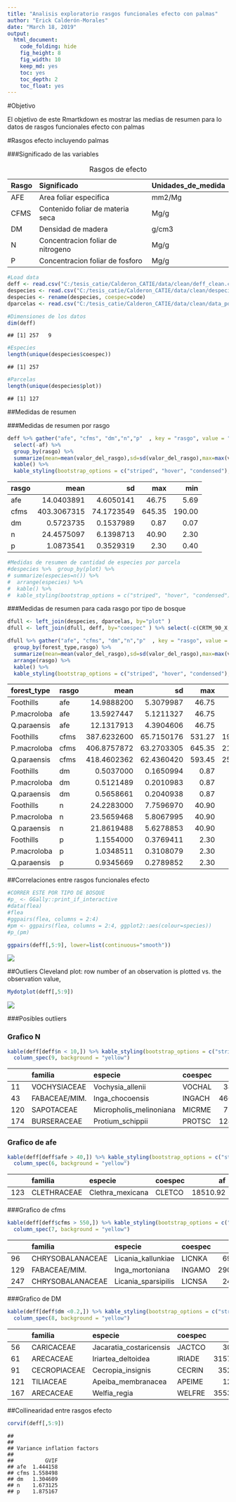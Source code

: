 ```yaml
---
title: "Analisis exploratorio rasgos funcionales efecto con palmas"
author: "Erick Calderón-Morales"
date: "March 18, 2019"
output: 
  html_document:
    code_folding: hide
    fig_height: 8
    fig_width: 10
    keep_md: yes
    toc: yes
    toc_depth: 2
    toc_float: yes
---
```





#Objetivo

El objetivo de este Rmartkdown es mostrar las medias de resumen para lo datos de rasgos funcionales efecto con palmas 

#Rasgos efecto incluyendo palmas

###Significado de las variables 

<table class="table table-striped table-hover table-condensed" style="width: auto !important; margin-left: auto; margin-right: auto;">
<caption>Rasgos de efecto</caption>
 <thead>
  <tr>
   <th style="text-align:left;"> Rasgo </th>
   <th style="text-align:left;"> Significado </th>
   <th style="text-align:left;"> Unidades_de_medida </th>
  </tr>
 </thead>
<tbody>
  <tr>
   <td style="text-align:left;"> AFE </td>
   <td style="text-align:left;"> Area foliar especifica </td>
   <td style="text-align:left;"> mm2/Mg </td>
  </tr>
  <tr>
   <td style="text-align:left;"> CFMS </td>
   <td style="text-align:left;"> Contenido foliar de materia seca </td>
   <td style="text-align:left;"> Mg/g </td>
  </tr>
  <tr>
   <td style="text-align:left;"> DM </td>
   <td style="text-align:left;"> Densidad de madera </td>
   <td style="text-align:left;"> g/cm3 </td>
  </tr>
  <tr>
   <td style="text-align:left;"> N </td>
   <td style="text-align:left;"> Concentracion foliar de nitrogeno </td>
   <td style="text-align:left;"> Mg/g </td>
  </tr>
  <tr>
   <td style="text-align:left;"> P </td>
   <td style="text-align:left;"> Concentracion foliar de fosforo </td>
   <td style="text-align:left;"> Mg/g </td>
  </tr>
</tbody>
</table>



```r
#Load data
deff <- read.csv("C:/tesis_catie/Calderon_CATIE/data/clean/deff_clean.csv",header = T)
despecies <- read.csv("C:/tesis_catie/Calderon_CATIE/data/clean/despecies_por_parcela.csv",header = T)
despecies <- rename(despecies, coespec=code)
dparcelas <- read.csv("C:/tesis_catie/Calderon_CATIE/data/clean/data_posicion_parcelas.csv",header = T)
```


```r
#Dimensiones de los datos
dim(deff)
```

```
## [1] 257   9
```

```r
#Especies
length(unique(despecies$coespec))
```

```
## [1] 257
```

```r
#Parcelas
length(unique(despecies$plot))
```

```
## [1] 127
```

##Medidas de resumen

###Medidas de resumen por rasgo

```r
deff %>% gather("afe", "cfms", "dm","n","p"  , key = "rasgo", value = "valor_del_rasgo") %>% 
  select(-af) %>% 
  group_by(rasgo) %>% 
  summarize(mean=mean(valor_del_rasgo),sd=sd(valor_del_rasgo),max=max(valor_del_rasgo),min=min(valor_del_rasgo)) %>%
  kable() %>% 
  kable_styling(bootstrap_options = c("striped", "hover", "condensed"),full_width = F)
```

<table class="table table-striped table-hover table-condensed" style="width: auto !important; margin-left: auto; margin-right: auto;">
 <thead>
  <tr>
   <th style="text-align:left;"> rasgo </th>
   <th style="text-align:right;"> mean </th>
   <th style="text-align:right;"> sd </th>
   <th style="text-align:right;"> max </th>
   <th style="text-align:right;"> min </th>
  </tr>
 </thead>
<tbody>
  <tr>
   <td style="text-align:left;"> afe </td>
   <td style="text-align:right;"> 14.0403891 </td>
   <td style="text-align:right;"> 4.6050141 </td>
   <td style="text-align:right;"> 46.75 </td>
   <td style="text-align:right;"> 5.69 </td>
  </tr>
  <tr>
   <td style="text-align:left;"> cfms </td>
   <td style="text-align:right;"> 403.3067315 </td>
   <td style="text-align:right;"> 74.1723549 </td>
   <td style="text-align:right;"> 645.35 </td>
   <td style="text-align:right;"> 190.00 </td>
  </tr>
  <tr>
   <td style="text-align:left;"> dm </td>
   <td style="text-align:right;"> 0.5723735 </td>
   <td style="text-align:right;"> 0.1537989 </td>
   <td style="text-align:right;"> 0.87 </td>
   <td style="text-align:right;"> 0.07 </td>
  </tr>
  <tr>
   <td style="text-align:left;"> n </td>
   <td style="text-align:right;"> 24.4575097 </td>
   <td style="text-align:right;"> 6.1398713 </td>
   <td style="text-align:right;"> 40.90 </td>
   <td style="text-align:right;"> 2.30 </td>
  </tr>
  <tr>
   <td style="text-align:left;"> p </td>
   <td style="text-align:right;"> 1.0873541 </td>
   <td style="text-align:right;"> 0.3529319 </td>
   <td style="text-align:right;"> 2.30 </td>
   <td style="text-align:right;"> 0.40 </td>
  </tr>
</tbody>
</table>

```r
#Medidas de resumen de cantidad de especies por parcela
#despecies %>%  group_by(plot) %>% 
# summarize(especies=n()) %>% 
#  arrange(especies) %>% 
#  kable() %>% 
#  kable_styling(bootstrap_options = c("striped", "hover", "condensed"),full_width = F)
```

###Medidas de resumen para cada rasgo por tipo de bosque

```r
dfull <- left_join(despecies, dparcelas, by="plot" )
dfull <- left_join(dfull, deff, by="coespec" ) %>% select(-c(CRTM_90_X,CRTM_90_Y))

dfull %>% gather("afe", "cfms", "dm","n","p"  , key = "rasgo", value = "valor_del_rasgo") %>% 
  group_by(forest_type,rasgo) %>% 
  summarize(mean=mean(valor_del_rasgo),sd=sd(valor_del_rasgo),max=max(valor_del_rasgo),min=min(valor_del_rasgo)) %>%
  arrange(rasgo) %>% 
  kable() %>% 
  kable_styling(bootstrap_options = c("striped", "hover", "condensed"),full_width = F)
```

<table class="table table-striped table-hover table-condensed" style="width: auto !important; margin-left: auto; margin-right: auto;">
 <thead>
  <tr>
   <th style="text-align:left;"> forest_type </th>
   <th style="text-align:left;"> rasgo </th>
   <th style="text-align:right;"> mean </th>
   <th style="text-align:right;"> sd </th>
   <th style="text-align:right;"> max </th>
   <th style="text-align:right;"> min </th>
  </tr>
 </thead>
<tbody>
  <tr>
   <td style="text-align:left;"> Foothills </td>
   <td style="text-align:left;"> afe </td>
   <td style="text-align:right;"> 14.9888200 </td>
   <td style="text-align:right;"> 5.3079987 </td>
   <td style="text-align:right;"> 46.75 </td>
   <td style="text-align:right;"> 5.69 </td>
  </tr>
  <tr>
   <td style="text-align:left;"> P.macroloba </td>
   <td style="text-align:left;"> afe </td>
   <td style="text-align:right;"> 13.5927447 </td>
   <td style="text-align:right;"> 5.1211327 </td>
   <td style="text-align:right;"> 46.75 </td>
   <td style="text-align:right;"> 5.69 </td>
  </tr>
  <tr>
   <td style="text-align:left;"> Q.paraensis </td>
   <td style="text-align:left;"> afe </td>
   <td style="text-align:right;"> 12.1317913 </td>
   <td style="text-align:right;"> 4.3904606 </td>
   <td style="text-align:right;"> 46.75 </td>
   <td style="text-align:right;"> 5.69 </td>
  </tr>
  <tr>
   <td style="text-align:left;"> Foothills </td>
   <td style="text-align:left;"> cfms </td>
   <td style="text-align:right;"> 387.6232600 </td>
   <td style="text-align:right;"> 65.7150176 </td>
   <td style="text-align:right;"> 531.27 </td>
   <td style="text-align:right;"> 190.00 </td>
  </tr>
  <tr>
   <td style="text-align:left;"> P.macroloba </td>
   <td style="text-align:left;"> cfms </td>
   <td style="text-align:right;"> 406.8757872 </td>
   <td style="text-align:right;"> 63.2703305 </td>
   <td style="text-align:right;"> 645.35 </td>
   <td style="text-align:right;"> 210.00 </td>
  </tr>
  <tr>
   <td style="text-align:left;"> Q.paraensis </td>
   <td style="text-align:left;"> cfms </td>
   <td style="text-align:right;"> 418.4602362 </td>
   <td style="text-align:right;"> 62.4360420 </td>
   <td style="text-align:right;"> 593.45 </td>
   <td style="text-align:right;"> 252.61 </td>
  </tr>
  <tr>
   <td style="text-align:left;"> Foothills </td>
   <td style="text-align:left;"> dm </td>
   <td style="text-align:right;"> 0.5037000 </td>
   <td style="text-align:right;"> 0.1650994 </td>
   <td style="text-align:right;"> 0.87 </td>
   <td style="text-align:right;"> 0.12 </td>
  </tr>
  <tr>
   <td style="text-align:left;"> P.macroloba </td>
   <td style="text-align:left;"> dm </td>
   <td style="text-align:right;"> 0.5121489 </td>
   <td style="text-align:right;"> 0.2010983 </td>
   <td style="text-align:right;"> 0.87 </td>
   <td style="text-align:right;"> 0.07 </td>
  </tr>
  <tr>
   <td style="text-align:left;"> Q.paraensis </td>
   <td style="text-align:left;"> dm </td>
   <td style="text-align:right;"> 0.5658661 </td>
   <td style="text-align:right;"> 0.2040938 </td>
   <td style="text-align:right;"> 0.87 </td>
   <td style="text-align:right;"> 0.12 </td>
  </tr>
  <tr>
   <td style="text-align:left;"> Foothills </td>
   <td style="text-align:left;"> n </td>
   <td style="text-align:right;"> 24.2283000 </td>
   <td style="text-align:right;"> 7.7596970 </td>
   <td style="text-align:right;"> 40.90 </td>
   <td style="text-align:right;"> 2.30 </td>
  </tr>
  <tr>
   <td style="text-align:left;"> P.macroloba </td>
   <td style="text-align:left;"> n </td>
   <td style="text-align:right;"> 23.5659468 </td>
   <td style="text-align:right;"> 5.8067995 </td>
   <td style="text-align:right;"> 40.90 </td>
   <td style="text-align:right;"> 2.30 </td>
  </tr>
  <tr>
   <td style="text-align:left;"> Q.paraensis </td>
   <td style="text-align:left;"> n </td>
   <td style="text-align:right;"> 21.8619488 </td>
   <td style="text-align:right;"> 5.6278853 </td>
   <td style="text-align:right;"> 40.90 </td>
   <td style="text-align:right;"> 2.30 </td>
  </tr>
  <tr>
   <td style="text-align:left;"> Foothills </td>
   <td style="text-align:left;"> p </td>
   <td style="text-align:right;"> 1.1554000 </td>
   <td style="text-align:right;"> 0.3769411 </td>
   <td style="text-align:right;"> 2.30 </td>
   <td style="text-align:right;"> 0.47 </td>
  </tr>
  <tr>
   <td style="text-align:left;"> P.macroloba </td>
   <td style="text-align:left;"> p </td>
   <td style="text-align:right;"> 1.0348511 </td>
   <td style="text-align:right;"> 0.3108079 </td>
   <td style="text-align:right;"> 2.30 </td>
   <td style="text-align:right;"> 0.40 </td>
  </tr>
  <tr>
   <td style="text-align:left;"> Q.paraensis </td>
   <td style="text-align:left;"> p </td>
   <td style="text-align:right;"> 0.9345669 </td>
   <td style="text-align:right;"> 0.2789852 </td>
   <td style="text-align:right;"> 2.30 </td>
   <td style="text-align:right;"> 0.40 </td>
  </tr>
</tbody>
</table>


##Correlaciones entre rasgos funcionales efecto


```r
#CORRER ESTE POR TIPO DE BOSQUE
#p_ <- GGally::print_if_interactive
#data(flea)
#flea
#ggpairs(flea, columns = 2:4)
#pm <- ggpairs(flea, columns = 2:4, ggplot2::aes(colour=species))
#p_(pm)
```


```r
ggpairs(deff[,5:9], lower=list(continuous="smooth"))
```

![](rasgos_funcionales_efecto_con_palmas_files/figure-html/unnamed-chunk-8-1.png)<!-- -->

##Outliers
Cleveland plot:  row number of an observation is plotted vs. the observation value,

```r
Mydotplot(deff[,5:9])
```

![](rasgos_funcionales_efecto_con_palmas_files/figure-html/unnamed-chunk-9-1.png)<!-- -->



###Posibles outliers

### Grafico N

```r
kable(deff[deff$n < 10,]) %>% kable_styling(bootstrap_options = c("striped", "hover", "condensed"),full_width = F) %>% 
  column_spec(9, background = "yellow")
```

<table class="table table-striped table-hover table-condensed" style="width: auto !important; margin-left: auto; margin-right: auto;">
 <thead>
  <tr>
   <th style="text-align:left;">   </th>
   <th style="text-align:left;"> familia </th>
   <th style="text-align:left;"> especie </th>
   <th style="text-align:left;"> coespec </th>
   <th style="text-align:right;"> af </th>
   <th style="text-align:right;"> afe </th>
   <th style="text-align:right;"> cfms </th>
   <th style="text-align:right;"> dm </th>
   <th style="text-align:right;"> n </th>
   <th style="text-align:right;"> p </th>
  </tr>
 </thead>
<tbody>
  <tr>
   <td style="text-align:left;"> 11 </td>
   <td style="text-align:left;"> VOCHYSIACEAE </td>
   <td style="text-align:left;"> Vochysia_allenii </td>
   <td style="text-align:left;"> VOCHAL </td>
   <td style="text-align:right;"> 3400.96 </td>
   <td style="text-align:right;"> 9.30 </td>
   <td style="text-align:right;"> 391.14 </td>
   <td style="text-align:right;"> 0.37 </td>
   <td style="text-align:right;background-color: yellow !important;"> 2.3 </td>
   <td style="text-align:right;"> 0.7 </td>
  </tr>
  <tr>
   <td style="text-align:left;"> 43 </td>
   <td style="text-align:left;"> FABACEAE/MIM. </td>
   <td style="text-align:left;"> Inga_chocoensis </td>
   <td style="text-align:left;"> INGACH </td>
   <td style="text-align:right;"> 46600.14 </td>
   <td style="text-align:right;"> 13.47 </td>
   <td style="text-align:right;"> 473.40 </td>
   <td style="text-align:right;"> 0.63 </td>
   <td style="text-align:right;background-color: yellow !important;"> 3.0 </td>
   <td style="text-align:right;"> 1.2 </td>
  </tr>
  <tr>
   <td style="text-align:left;"> 120 </td>
   <td style="text-align:left;"> SAPOTACEAE </td>
   <td style="text-align:left;"> Micropholis_melinoniana </td>
   <td style="text-align:left;"> MICRME </td>
   <td style="text-align:right;"> 7202.36 </td>
   <td style="text-align:right;"> 9.25 </td>
   <td style="text-align:right;"> 442.03 </td>
   <td style="text-align:right;"> 0.64 </td>
   <td style="text-align:right;background-color: yellow !important;"> 2.9 </td>
   <td style="text-align:right;"> 0.7 </td>
  </tr>
  <tr>
   <td style="text-align:left;"> 174 </td>
   <td style="text-align:left;"> BURSERACEAE </td>
   <td style="text-align:left;"> Protium_schippii </td>
   <td style="text-align:left;"> PROTSC </td>
   <td style="text-align:right;"> 12438.36 </td>
   <td style="text-align:right;"> 13.94 </td>
   <td style="text-align:right;"> 480.49 </td>
   <td style="text-align:right;"> 0.51 </td>
   <td style="text-align:right;background-color: yellow !important;"> 2.3 </td>
   <td style="text-align:right;"> 1.0 </td>
  </tr>
</tbody>
</table>

### Grafico de afe

```r
kable(deff[deff$afe > 40,]) %>% kable_styling(bootstrap_options = c("striped", "hover", "condensed"),full_width = F) %>% 
  column_spec(6, background = "yellow")
```

<table class="table table-striped table-hover table-condensed" style="width: auto !important; margin-left: auto; margin-right: auto;">
 <thead>
  <tr>
   <th style="text-align:left;">   </th>
   <th style="text-align:left;"> familia </th>
   <th style="text-align:left;"> especie </th>
   <th style="text-align:left;"> coespec </th>
   <th style="text-align:right;"> af </th>
   <th style="text-align:right;"> afe </th>
   <th style="text-align:right;"> cfms </th>
   <th style="text-align:right;"> dm </th>
   <th style="text-align:right;"> n </th>
   <th style="text-align:right;"> p </th>
  </tr>
 </thead>
<tbody>
  <tr>
   <td style="text-align:left;"> 123 </td>
   <td style="text-align:left;"> CLETHRACEAE </td>
   <td style="text-align:left;"> Clethra_mexicana </td>
   <td style="text-align:left;"> CLETCO </td>
   <td style="text-align:right;"> 18510.92 </td>
   <td style="text-align:right;background-color: yellow !important;"> 46.75 </td>
   <td style="text-align:right;"> 270.21 </td>
   <td style="text-align:right;"> 0.42 </td>
   <td style="text-align:right;"> 19.2 </td>
   <td style="text-align:right;"> 0.9 </td>
  </tr>
</tbody>
</table>

###Grafico de cfms

```r
kable(deff[deff$cfms > 550,]) %>% kable_styling(bootstrap_options = c("striped", "hover", "condensed"),full_width = F) %>% 
  column_spec(7, background = "yellow")
```

<table class="table table-striped table-hover table-condensed" style="width: auto !important; margin-left: auto; margin-right: auto;">
 <thead>
  <tr>
   <th style="text-align:left;">   </th>
   <th style="text-align:left;"> familia </th>
   <th style="text-align:left;"> especie </th>
   <th style="text-align:left;"> coespec </th>
   <th style="text-align:right;"> af </th>
   <th style="text-align:right;"> afe </th>
   <th style="text-align:right;"> cfms </th>
   <th style="text-align:right;"> dm </th>
   <th style="text-align:right;"> n </th>
   <th style="text-align:right;"> p </th>
  </tr>
 </thead>
<tbody>
  <tr>
   <td style="text-align:left;"> 96 </td>
   <td style="text-align:left;"> CHRYSOBALANACEAE </td>
   <td style="text-align:left;"> Licania_kallunkiae </td>
   <td style="text-align:left;"> LICNKA </td>
   <td style="text-align:right;"> 6947.60 </td>
   <td style="text-align:right;"> 5.78 </td>
   <td style="text-align:right;background-color: yellow !important;"> 561.06 </td>
   <td style="text-align:right;"> 0.79 </td>
   <td style="text-align:right;"> 14.2 </td>
   <td style="text-align:right;"> 0.5 </td>
  </tr>
  <tr>
   <td style="text-align:left;"> 129 </td>
   <td style="text-align:left;"> FABACEAE/MIM. </td>
   <td style="text-align:left;"> Inga_mortoniana </td>
   <td style="text-align:left;"> INGAMO </td>
   <td style="text-align:right;"> 29073.25 </td>
   <td style="text-align:right;"> 20.54 </td>
   <td style="text-align:right;background-color: yellow !important;"> 645.35 </td>
   <td style="text-align:right;"> 0.54 </td>
   <td style="text-align:right;"> 35.9 </td>
   <td style="text-align:right;"> 1.2 </td>
  </tr>
  <tr>
   <td style="text-align:left;"> 247 </td>
   <td style="text-align:left;"> CHRYSOBALANACEAE </td>
   <td style="text-align:left;"> Licania_sparsipilis </td>
   <td style="text-align:left;"> LICNSA </td>
   <td style="text-align:right;"> 2409.04 </td>
   <td style="text-align:right;"> 7.73 </td>
   <td style="text-align:right;background-color: yellow !important;"> 593.45 </td>
   <td style="text-align:right;"> 0.82 </td>
   <td style="text-align:right;"> 17.9 </td>
   <td style="text-align:right;"> 0.6 </td>
  </tr>
</tbody>
</table>

###Grafico de DM

```r
kable(deff[deff$dm <0.2,]) %>% kable_styling(bootstrap_options = c("striped", "hover", "condensed"),full_width = F) %>% 
  column_spec(8, background = "yellow")
```

<table class="table table-striped table-hover table-condensed" style="width: auto !important; margin-left: auto; margin-right: auto;">
 <thead>
  <tr>
   <th style="text-align:left;">   </th>
   <th style="text-align:left;"> familia </th>
   <th style="text-align:left;"> especie </th>
   <th style="text-align:left;"> coespec </th>
   <th style="text-align:right;"> af </th>
   <th style="text-align:right;"> afe </th>
   <th style="text-align:right;"> cfms </th>
   <th style="text-align:right;"> dm </th>
   <th style="text-align:right;"> n </th>
   <th style="text-align:right;"> p </th>
  </tr>
 </thead>
<tbody>
  <tr>
   <td style="text-align:left;"> 56 </td>
   <td style="text-align:left;"> CARICACEAE </td>
   <td style="text-align:left;"> Jacaratia_costaricensis </td>
   <td style="text-align:left;"> JACTCO </td>
   <td style="text-align:right;"> 30331.06 </td>
   <td style="text-align:right;"> 25.66 </td>
   <td style="text-align:right;"> 210 </td>
   <td style="text-align:right;background-color: yellow !important;"> 0.07 </td>
   <td style="text-align:right;"> 39.15 </td>
   <td style="text-align:right;"> 2.30 </td>
  </tr>
  <tr>
   <td style="text-align:left;"> 61 </td>
   <td style="text-align:left;"> ARECACEAE </td>
   <td style="text-align:left;"> Iriartea_deltoidea </td>
   <td style="text-align:left;"> IRIADE </td>
   <td style="text-align:right;"> 3157269.86 </td>
   <td style="text-align:right;"> 9.94 </td>
   <td style="text-align:right;"> 380 </td>
   <td style="text-align:right;background-color: yellow !important;"> 0.13 </td>
   <td style="text-align:right;"> 20.36 </td>
   <td style="text-align:right;"> 1.25 </td>
  </tr>
  <tr>
   <td style="text-align:left;"> 91 </td>
   <td style="text-align:left;"> CECROPIACEAE </td>
   <td style="text-align:left;"> Cecropia_insignis </td>
   <td style="text-align:left;"> CECRIN </td>
   <td style="text-align:right;"> 352125.03 </td>
   <td style="text-align:right;"> 16.59 </td>
   <td style="text-align:right;"> 310 </td>
   <td style="text-align:right;background-color: yellow !important;"> 0.19 </td>
   <td style="text-align:right;"> 33.38 </td>
   <td style="text-align:right;"> 1.63 </td>
  </tr>
  <tr>
   <td style="text-align:left;"> 121 </td>
   <td style="text-align:left;"> TILIACEAE </td>
   <td style="text-align:left;"> Apeiba_membranacea </td>
   <td style="text-align:left;"> APEIME </td>
   <td style="text-align:right;"> 12612.94 </td>
   <td style="text-align:right;"> 31.65 </td>
   <td style="text-align:right;"> 290 </td>
   <td style="text-align:right;background-color: yellow !important;"> 0.16 </td>
   <td style="text-align:right;"> 31.40 </td>
   <td style="text-align:right;"> 1.46 </td>
  </tr>
  <tr>
   <td style="text-align:left;"> 167 </td>
   <td style="text-align:left;"> ARECACEAE </td>
   <td style="text-align:left;"> Welfia_regia </td>
   <td style="text-align:left;"> WELFRE </td>
   <td style="text-align:right;"> 3553833.17 </td>
   <td style="text-align:right;"> 8.63 </td>
   <td style="text-align:right;"> 440 </td>
   <td style="text-align:right;background-color: yellow !important;"> 0.12 </td>
   <td style="text-align:right;"> 17.70 </td>
   <td style="text-align:right;"> 0.77 </td>
  </tr>
</tbody>
</table>

##Collinearidad entre rasgos efecto 

```r
corvif(deff[,5:9])
```

```
## 
## 
## Variance inflation factors
## 
##          GVIF
## afe  1.444158
## cfms 1.558498
## dm   1.304609
## n    1.673125
## p    1.875167
```
